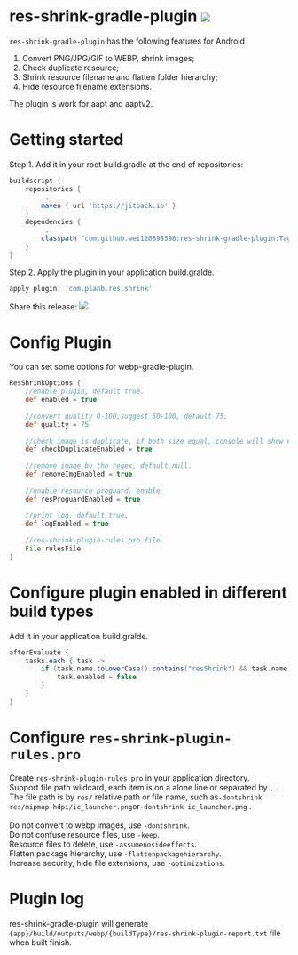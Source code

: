 # res-shrink-gradle-plugin [![](https://jitpack.io/v/wei120698598/img2webp.svg)](https://jitpack.io/#wei120698598/img2webp)

`res-shrink-gradle-plugin` has the following features for Android
1. Convert PNG/JPG/GIF to WEBP, shrink images;
2. Check duplicate resource;
3. Shrink resource filename and flatten folder hierarchy;
4. Hide resource filename extensions.

The plugin is work for aapt and aaptv2.
# Getting started

Step 1. Add it in your root build.gradle at the end of repositories:
```groovy
buildscript {
    repositories {
        ...
        maven { url 'https://jitpack.io' }
	}
	dependencies {
        ...
        classpath "com.github.wei120698598:res-shrink-gradle-plugin:Tag"
    }
}
```
Step 2. Apply the plugin in your application build.gralde.
```groovy
apply plugin: 'com.planb.res.shrink'
```

Share this release:
[![](https://jitpack.io/v/wei120698598/res-shrink-gradle-plugin.svg)](https://jitpack.io/#wei120698598/res-shrink-gradle-plugin)

# Config Plugin
You can set some options for webp-gradle-plugin.

```groovy
ResShrinkOptions {
    //enable plugin, default true.
    def enabled = true
    
    //convert quality 0-100,suggest 50-100, default 75.
    def quality = 75
    
    //check image is duplicate, if both size equal, console will show error message , default true.
    def checkDuplicateEnabled = true
    
    //remove image by the regex, default null.
    def removeImgEnabled = true
   
    //enable resource proguard, enable
    def resProguardEnabled = true
   
    //print log, default true.
    def logEnabled = true
   
    //res-shrink-plugin-rules.pro file.
    File rulesFile
}
```
# Configure plugin enabled in different build types
Add it in your application build.gralde.
```groovy
afterEvaluate {
    tasks.each { task ->
        if (task.name.toLowerCase().contains("resShrink") && task.name.toLowerCase().contains("debug")) {
            task.enabled = false
        }
    }
}
```

# Configure `res-shrink-plugin-rules.pro`
Create `res-shrink-plugin-rules.pro` in your application directory.<br>
Support file path wildcard, each item is on a alone line or separated by `,` .<br>
The file path is by `res/` relative path or file name, such as`-dontshrink res/mipmap-hdpi/ic_launcher.png`or`-dontshrink ic_launcher.png` .<br>
<br>
Do not convert to webp images, use `-dontshrink`.<br>
Do not confuse resource files, use `-keep`.<br>
Resource files to delete, use `-assumenosideeffects`.<br>
Flatten package hierarchy, use `-flattenpackagehierarchy`.<br>
Increase security, hide file extensions, use `-optimizations`.<br>
# Plugin log
res-shrink-gradle-plugin will generate `{app}/build/outputs/webp/{buildType}/res-shrink-plugin-report.txt` file when built finish.
